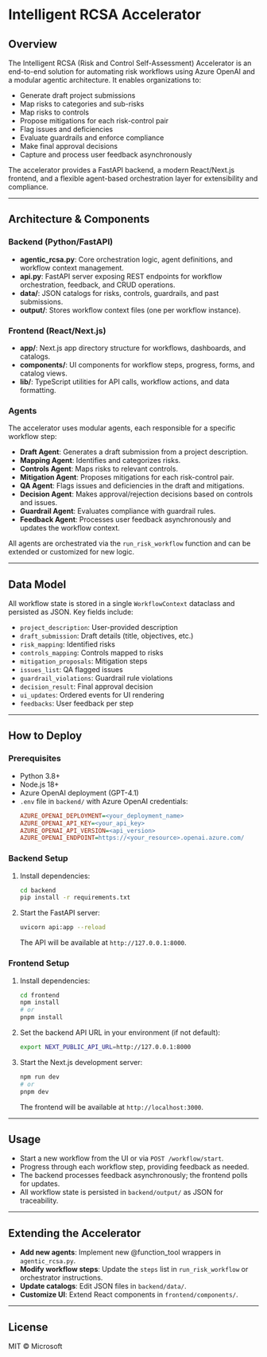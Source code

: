 # Intelligent RCSA Accelerator

## Overview

The Intelligent RCSA (Risk and Control Self-Assessment) Accelerator is an end-to-end solution for automating risk workflows using Azure OpenAI and a modular agentic architecture. It enables organizations to:

- Generate draft project submissions
- Map risks to categories and sub-risks
- Map risks to controls
- Propose mitigations for each risk-control pair
- Flag issues and deficiencies
- Evaluate guardrails and enforce compliance
- Make final approval decisions
- Capture and process user feedback asynchronously

The accelerator provides a FastAPI backend, a modern React/Next.js frontend, and a flexible agent-based orchestration layer for extensibility and compliance.

---

## Architecture & Components

### Backend (Python/FastAPI)
- **agentic_rcsa.py**: Core orchestration logic, agent definitions, and workflow context management.
- **api.py**: FastAPI server exposing REST endpoints for workflow orchestration, feedback, and CRUD operations.
- **data/**: JSON catalogs for risks, controls, guardrails, and past submissions.
- **output/**: Stores workflow context files (one per workflow instance).

### Frontend (React/Next.js)
- **app/**: Next.js app directory structure for workflows, dashboards, and catalogs.
- **components/**: UI components for workflow steps, progress, forms, and catalog views.
- **lib/**: TypeScript utilities for API calls, workflow actions, and data formatting.

### Agents
The accelerator uses modular agents, each responsible for a specific workflow step:

- **Draft Agent**: Generates a draft submission from a project description.
- **Mapping Agent**: Identifies and categorizes risks.
- **Controls Agent**: Maps risks to relevant controls.
- **Mitigation Agent**: Proposes mitigations for each risk-control pair.
- **QA Agent**: Flags issues and deficiencies in the draft and mitigations.
- **Decision Agent**: Makes approval/rejection decisions based on controls and issues.
- **Guardrail Agent**: Evaluates compliance with guardrail rules.
- **Feedback Agent**: Processes user feedback asynchronously and updates the workflow context.

All agents are orchestrated via the `run_risk_workflow` function and can be extended or customized for new logic.

---

## Data Model

All workflow state is stored in a single `WorkflowContext` dataclass and persisted as JSON. Key fields include:

- `project_description`: User-provided description
- `draft_submission`: Draft details (title, objectives, etc.)
- `risk_mapping`: Identified risks
- `controls_mapping`: Controls mapped to risks
- `mitigation_proposals`: Mitigation steps
- `issues_list`: QA flagged issues
- `guardrail_violations`: Guardrail rule violations
- `decision_result`: Final approval decision
- `ui_updates`: Ordered events for UI rendering
- `feedbacks`: User feedback per step

---

## How to Deploy

### Prerequisites
- Python 3.8+
- Node.js 18+
- Azure OpenAI deployment (GPT-4.1)
- `.env` file in `backend/` with Azure OpenAI credentials:
  ```ini
  AZURE_OPENAI_DEPLOYMENT=<your_deployment_name>
  AZURE_OPENAI_API_KEY=<your_api_key>
  AZURE_OPENAI_API_VERSION=<api_version>
  AZURE_OPENAI_ENDPOINT=https://<your_resource>.openai.azure.com/
  ```

### Backend Setup
1. Install dependencies:
   ```bash
   cd backend
   pip install -r requirements.txt
   ```
2. Start the FastAPI server:
   ```bash
   uvicorn api:app --reload
   ```
   The API will be available at `http://127.0.0.1:8000`.

### Frontend Setup
1. Install dependencies:
   ```bash
   cd frontend
   npm install
   # or
   pnpm install
   ```
2. Set the backend API URL in your environment (if not default):
   ```bash
   export NEXT_PUBLIC_API_URL=http://127.0.0.1:8000
   ```
3. Start the Next.js development server:
   ```bash
   npm run dev
   # or
   pnpm dev
   ```
   The frontend will be available at `http://localhost:3000`.

---

## Usage

- Start a new workflow from the UI or via `POST /workflow/start`.
- Progress through each workflow step, providing feedback as needed.
- The backend processes feedback asynchronously; the frontend polls for updates.
- All workflow state is persisted in `backend/output/` as JSON for traceability.

---

## Extending the Accelerator

- **Add new agents**: Implement new @function_tool wrappers in `agentic_rcsa.py`.
- **Modify workflow steps**: Update the `steps` list in `run_risk_workflow` or orchestrator instructions.
- **Update catalogs**: Edit JSON files in `backend/data/`.
- **Customize UI**: Extend React components in `frontend/components/`.

---

## License

MIT © Microsoft
